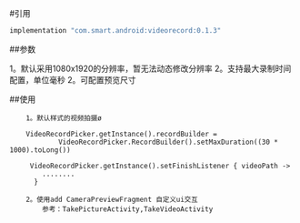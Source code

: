 

#引用
```groovy
implementation "com.smart.android:videorecord:0.1.3"
```

##参数

1。默认采用1080x1920的分辨率，暂无法动态修改分辨率
2。支持最大录制时间配置，单位毫秒
2。可配置预览尺寸

##使用

```
    1。默认样式的视频拍摄ø

    VideoRecordPicker.getInstance().recordBuilder =
            VideoRecordPicker.RecordBuilder().setMaxDuration((30 * 1000).toLong())

     VideoRecordPicker.getInstance().setFinishListener { videoPath ->
        ........
      }

    2。使用add CameraPreviewFragment 自定义ui交互
        参考：TakePictureActivity,TakeVideoActivity

```

